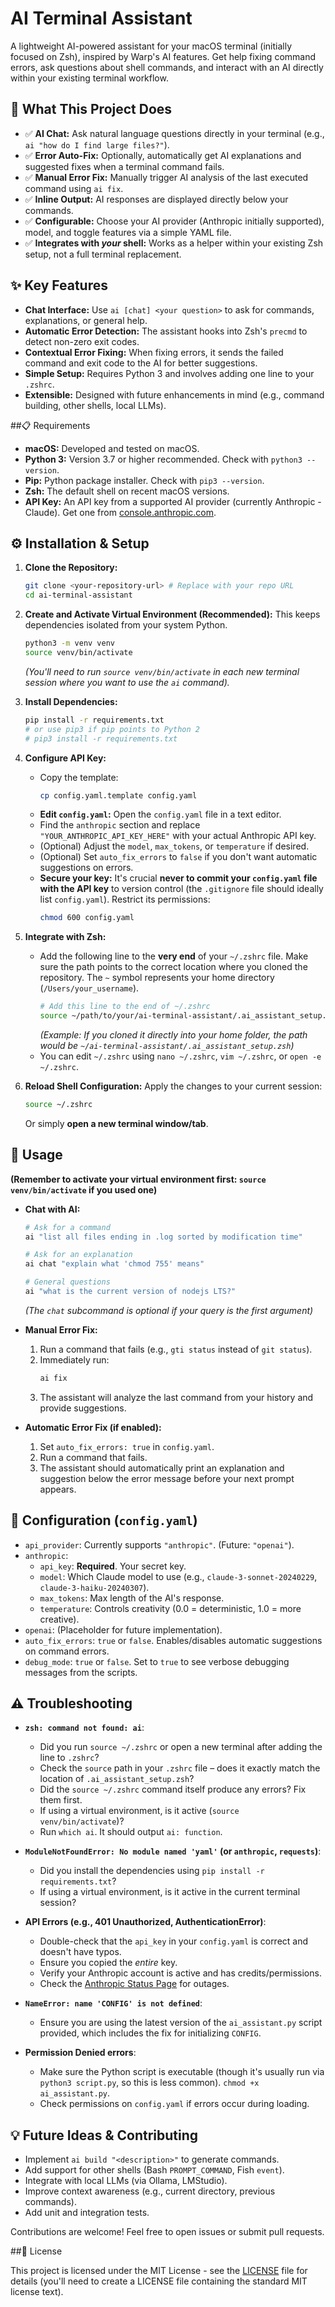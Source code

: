 # AI Terminal Assistant

A lightweight AI-powered assistant for your macOS terminal (initially focused on Zsh), inspired by Warp's AI features. Get help fixing command errors, ask questions about shell commands, and interact with an AI directly within your existing terminal workflow.



## 🚀 What This Project Does

*   ✅ **AI Chat:** Ask natural language questions directly in your terminal (e.g., `ai "how do I find large files?"`).
*   ✅ **Error Auto-Fix:** Optionally, automatically get AI explanations and suggested fixes when a terminal command fails.
*   ✅ **Manual Error Fix:** Manually trigger AI analysis of the last executed command using `ai fix`.
*   ✅ **Inline Output:** AI responses are displayed directly below your commands.
*   ✅ **Configurable:** Choose your AI provider (Anthropic initially supported), model, and toggle features via a simple YAML file.
*   ✅ **Integrates with *your* shell:** Works as a helper within your existing Zsh setup, not a full terminal replacement.

## ✨ Key Features

*   **Chat Interface:** Use `ai [chat] <your question>` to ask for commands, explanations, or general help.
*   **Automatic Error Detection:** The assistant hooks into Zsh's `precmd` to detect non-zero exit codes.
*   **Contextual Error Fixing:** When fixing errors, it sends the failed command and exit code to the AI for better suggestions.
*   **Simple Setup:** Requires Python 3 and involves adding one line to your `.zshrc`.
*   **Extensible:** Designed with future enhancements in mind (e.g., command building, other shells, local LLMs).

##📋 Requirements

*   **macOS:** Developed and tested on macOS.
*   **Python 3:** Version 3.7 or higher recommended. Check with `python3 --version`.
*   **Pip:** Python package installer. Check with `pip3 --version`.
*   **Zsh:** The default shell on recent macOS versions.
*   **API Key:** An API key from a supported AI provider (currently Anthropic - Claude). Get one from [console.anthropic.com](https://console.anthropic.com/).

## ⚙️ Installation & Setup

1.  **Clone the Repository:**
    ```bash
    git clone <your-repository-url> # Replace with your repo URL
    cd ai-terminal-assistant
    ```

2.  **Create and Activate Virtual Environment (Recommended):**
    This keeps dependencies isolated from your system Python.
    ```bash
    python3 -m venv venv
    source venv/bin/activate
    ```
    *(You'll need to run `source venv/bin/activate` in each new terminal session where you want to use the `ai` command).*

3.  **Install Dependencies:**
    ```bash
    pip install -r requirements.txt
    # or use pip3 if pip points to Python 2
    # pip3 install -r requirements.txt
    ```

4.  **Configure API Key:**
    *   Copy the template:
        ```bash
        cp config.yaml.template config.yaml
        ```
    *   **Edit `config.yaml`:** Open the `config.yaml` file in a text editor.
    *   Find the `anthropic` section and replace `"YOUR_ANTHROPIC_API_KEY_HERE"` with your actual Anthropic API key.
    *   (Optional) Adjust the `model`, `max_tokens`, or `temperature` if desired.
    *   (Optional) Set `auto_fix_errors` to `false` if you don't want automatic suggestions on errors.
    *   **Secure your key:** It's crucial **never to commit your `config.yaml` file with the API key** to version control (the `.gitignore` file should ideally list `config.yaml`). Restrict its permissions:
        ```bash
        chmod 600 config.yaml
        ```

5.  **Integrate with Zsh:**
    *   Add the following line to the **very end** of your `~/.zshrc` file. Make sure the path points to the correct location where you cloned the repository. The `~` symbol represents your home directory (`/Users/your_username`).
        ```bash
        # Add this line to the end of ~/.zshrc
        source ~/path/to/your/ai-terminal-assistant/.ai_assistant_setup.zsh
        ```
        *(Example: If you cloned it directly into your home folder, the path would be `~/ai-terminal-assistant/.ai_assistant_setup.zsh`)*
    *   You can edit `~/.zshrc` using `nano ~/.zshrc`, `vim ~/.zshrc`, or `open -e ~/.zshrc`.

6.  **Reload Shell Configuration:**
    Apply the changes to your current session:
    ```bash
    source ~/.zshrc
    ```
    Or simply **open a new terminal window/tab**.

## 🚀 Usage

**(Remember to activate your virtual environment first: `source venv/bin/activate` if you used one)**

*   **Chat with AI:**
    ```bash
    # Ask for a command
    ai "list all files ending in .log sorted by modification time"

    # Ask for an explanation
    ai chat "explain what 'chmod 755' means"

    # General questions
    ai "what is the current version of nodejs LTS?"
    ```
    *(The `chat` subcommand is optional if your query is the first argument)*

*   **Manual Error Fix:**
    1. Run a command that fails (e.g., `gti status` instead of `git status`).
    2. Immediately run:
       ```bash
       ai fix
       ```
    3. The assistant will analyze the last command from your history and provide suggestions.

*   **Automatic Error Fix (if enabled):**
    1. Set `auto_fix_errors: true` in `config.yaml`.
    2. Run a command that fails.
    3. The assistant should automatically print an explanation and suggestion below the error message before your next prompt appears.

## 🔧 Configuration (`config.yaml`)

*   `api_provider`: Currently supports `"anthropic"`. (Future: `"openai"`).
*   `anthropic`:
    *   `api_key`: **Required**. Your secret key.
    *   `model`: Which Claude model to use (e.g., `claude-3-sonnet-20240229`, `claude-3-haiku-20240307`).
    *   `max_tokens`: Max length of the AI's response.
    *   `temperature`: Controls creativity (0.0 = deterministic, 1.0 = more creative).
*   `openai`: (Placeholder for future implementation).
*   `auto_fix_errors`: `true` or `false`. Enables/disables automatic suggestions on command errors.
*   `debug_mode`: `true` or `false`. Set to `true` to see verbose debugging messages from the scripts.

## ⚠️ Troubleshooting

*   **`zsh: command not found: ai`**:
    *   Did you run `source ~/.zshrc` or open a new terminal after adding the line to `.zshrc`?
    *   Check the `source` path in your `.zshrc` file – does it exactly match the location of `.ai_assistant_setup.zsh`?
    *   Did the `source ~/.zshrc` command itself produce any errors? Fix them first.
    *   If using a virtual environment, is it active (`source venv/bin/activate`)?
    *   Run `which ai`. It should output `ai: function`.

*   **`ModuleNotFoundError: No module named 'yaml'` (or `anthropic`, `requests`)**:
    *   Did you install the dependencies using `pip install -r requirements.txt`?
    *   If using a virtual environment, is it active in the current terminal session?

*   **API Errors (e.g., 401 Unauthorized, AuthenticationError)**:
    *   Double-check that the `api_key` in your `config.yaml` is correct and doesn't have typos.
    *   Ensure you copied the *entire* key.
    *   Verify your Anthropic account is active and has credits/permissions.
    *   Check the [Anthropic Status Page](https://status.anthropic.com/) for outages.

*   **`NameError: name 'CONFIG' is not defined`**:
    *   Ensure you are using the latest version of the `ai_assistant.py` script provided, which includes the fix for initializing `CONFIG`.

*   **Permission Denied errors**:
    *   Make sure the Python script is executable (though it's usually run via `python3 script.py`, so this is less common). `chmod +x ai_assistant.py`.
    *   Check permissions on `config.yaml` if errors occur during loading.

## 💡 Future Ideas & Contributing

*   Implement `ai build "<description>"` to generate commands.
*   Add support for other shells (Bash `PROMPT_COMMAND`, Fish `event`).
*   Integrate with local LLMs (via Ollama, LMStudio).
*   Improve context awareness (e.g., current directory, previous commands).
*   Add unit and integration tests.

Contributions are welcome! Feel free to open issues or submit pull requests.

##📄 License

This project is licensed under the MIT License - see the [LICENSE](LICENSE) file for details (you'll need to create a LICENSE file containing the standard MIT license text).
